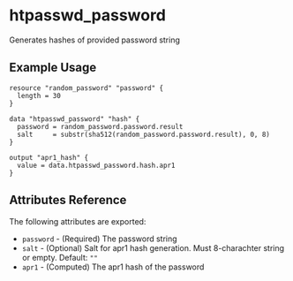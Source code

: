 # htpasswd_password

Generates hashes of provided password string

## Example Usage

```hcl
resource "random_password" "password" {
  length = 30
}

data "htpasswd_password" "hash" {
  password = random_password.password.result
  salt     = substr(sha512(random_password.password.result), 0, 8)
}

output "apr1_hash" {
  value = data.htpasswd_password.hash.apr1
}
```

## Attributes Reference

The following attributes are exported:

* `password` - (Required) The password string
* `salt` - (Optional) Salt for apr1 hash generation. Must 8-charachter string or empty. Default: `""`
* `apr1` - (Computed) The apr1 hash of the password
